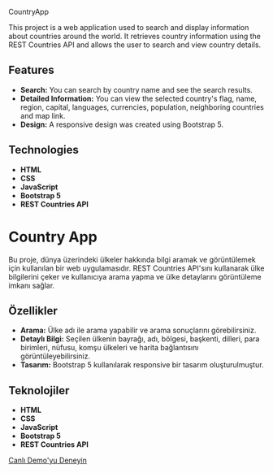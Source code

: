 CountryApp

This project is a web application used to search and display information about countries around the world. It retrieves country information using the REST Countries API and allows the user to search and view country details.

## Features

- **Search:** You can search by country name and see the search results.
- **Detailed Information:** You can view the selected country's flag, name, region, capital, languages, currencies, population, neighboring countries and map link.
- **Design:** A responsive design was created using Bootstrap 5.

## Technologies

- **HTML**
- **CSS**
- **JavaScript**
- **Bootstrap 5**
- **REST Countries API**

# Country App

Bu proje, dünya üzerindeki ülkeler hakkında bilgi aramak ve görüntülemek için kullanılan bir web uygulamasıdır. REST Countries API'sını kullanarak ülke bilgilerini çeker ve kullanıcıya arama yapma ve ülke detaylarını görüntüleme imkanı sağlar.

## Özellikler

- **Arama:** Ülke adı ile arama yapabilir ve arama sonuçlarını görebilirsiniz.
- **Detaylı Bilgi:** Seçilen ülkenin bayrağı, adı, bölgesi, başkenti, dilleri, para birimleri, nüfusu, komşu ülkeleri ve harita bağlantısını görüntüleyebilirsiniz.
- **Tasarım:** Bootstrap 5 kullanılarak responsive bir tasarım oluşturulmuştur.

## Teknolojiler

- **HTML**
- **CSS**
- **JavaScript**
- **Bootstrap 5**
- **REST Countries API**

[Canlı Demo'yu Deneyin](https://3-level-sayi-bulma-oyunu.netlify.app/)
